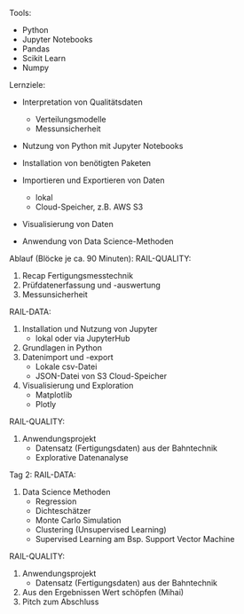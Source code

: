 Tools:
- Python
- Jupyter Notebooks
- Pandas
- Scikit Learn
- Numpy

Lernziele:
- Interpretation von Qualitätsdaten
    - Verteilungsmodelle
    - Messunsicherheit

- Nutzung von Python mit Jupyter Notebooks
- Installation von benötigten Paketen
- Importieren und Exportieren von Daten
    - lokal
    - Cloud-Speicher, z.B. AWS S3
- Visualisierung von Daten
- Anwendung von Data Science-Methoden

Ablauf (Blöcke je ca. 90 Minuten):
RAIL-QUALITY:
1. Recap Fertigungsmesstechnik
2. Prüfdatenerfassung und -auswertung
3. Messunsicherheit

RAIL-DATA:
1. Installation und Nutzung von Jupyter
    - lokal oder via JupyterHub
2. Grundlagen in Python
3. Datenimport und -export
    - Lokale csv-Datei
    - JSON-Datei von S3 Cloud-Speicher
4. Visualisierung und Exploration
    - Matplotlib
    - Plotly

RAIL-QUALITY:
1. Anwendungsprojekt
    - Datensatz (Fertigungsdaten) aus der Bahntechnik
    - Explorative Datenanalyse


Tag 2:
RAIL-DATA:
1. Data Science Methoden
    - Regression
    - Dichteschätzer
    - Monte Carlo Simulation
    - Clustering (Unsupervised Learning)
    - Supervised Learning am Bsp. Support Vector Machine

RAIL-QUALITY:
1. Anwendungsprojekt 
    - Datensatz (Fertigungsdaten) aus der Bahntechnik
2. Aus den Ergebnissen Wert schöpfen (Mihai)
3. Pitch zum Abschluss
